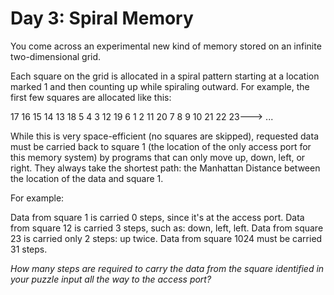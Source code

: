 # Day 3: Spiral Memory

You come across an experimental new kind of memory stored on an infinite two-dimensional grid.

Each square on the grid is allocated in a spiral pattern starting at a location marked 1 and then counting up while spiraling outward. For example, the first few squares are allocated like this:

17  16  15  14  13
18   5   4   3  12
19   6   1   2  11
20   7   8   9  10
21  22  23---> ...

While this is very space-efficient (no squares are skipped), requested data must be carried back to square 1 (the location of the only access port for this memory system) by programs that can only move up, down, left, or right. They always take the shortest path: the Manhattan Distance between the location of the data and square 1.

For example:

Data from square 1 is carried 0 steps, since it's at the access port.
Data from square 12 is carried 3 steps, such as: down, left, left.
Data from square 23 is carried only 2 steps: up twice.
Data from square 1024 must be carried 31 steps.

*How many steps are required to carry the data from the square identified in your puzzle input all the way to the access port?*
